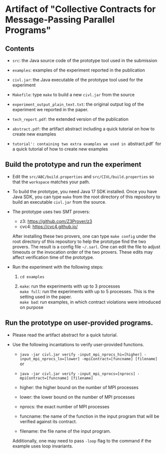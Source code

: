 # Artifact of "Collective Contracts for Message-Passing Parallel Programs"

## Contents

- `src`: the Java source code of the prototype tool used in the submission

- `examples`: examples of the experiment reported in the publication

- `civl.jar`: the Java executable of the prototype tool used for the
              experiment

- `Makefile`: type `make` to build a new `civl.jar` from the source

- `experiment_output_plain_text.txt`: the original output log of the
                                      experiment we reported in the
                                      paper.				      

- `tech_report.pdf`: the extended version of the publication

- `abstract.pdf`: the artifact abstract including a quick tutorial on
  how to create new examples

- `tutorial': containing two extra examples we used in `abstract.pdf`
  for a quick tutorial of how to create new examples

## Build the prototype and run the experiment

- Edit the `src/ABC/build.properties` and `src/CIVL/build.properties`
  so that the `workspace` matches your path.

- To build the prototype, you need Java 17 SDK installed.  Once you
  have Java SDK, you can type `make` from the root directory of this
  repository to build an executable `civl.jar` from the source.

- The prototype uses two SMT provers:
    - z3: https://github.com/Z3Prover/z3
    - cvc4: https://cvc4.github.io/
    
  After installing these two provers, one can type `make config` under
  the root directory of this repository to help the prototype find the
  two provers.  The result is a config file `~/.sarl`. One can edit
  the file to adjust timeouts or the invocation order of the two
  provers.  These edits may affect verification time of the prototype.

- Run the experiment with the following steps:
    1. `cd examples`
    
    2. `make`: run the experiments with up to 3 processes    
       `make full`: run the experiments with up to 5 processes.  This
                    is the setting used in the paper.       
       `make bad`: run examples, in which contract violations were
                   introduced on purpose


## Run the prototype on user-provided programs.

- Please read the artifact abstract for a quick tutorial.

- Use the following incantations to verify user-provided functions.

    - `java -jar civl.jar verify -input_mpi_nprocs_hi=[higher] -input_mpi_nprocs_lo=[lower] -mpiContract=[funcname] [filename]` or
    - `java -jar civl.jar verify -input_mpi_nprocs=[nprocs] -mpiContract=[funcname] [filename]`

   - higher: the higher bound on the number of MPI processes
   - lower: the lower bound on the number of MPI processes
   - nprocs: the exact number of MPI processes
   - funcname: the name of the function in the input program that will
               be verified against its contract.   
   - filename: the file name of the input program.

  Additionally, one may need to pass `-loop` flag to the command if
  the example uses loop invariants.